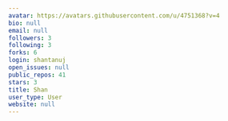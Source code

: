 ```yaml
---
avatar: https://avatars.githubusercontent.com/u/4751368?v=4
bio: null
email: null
followers: 3
following: 3
forks: 6
login: shantanuj
open_issues: null
public_repos: 41
stars: 3
title: Shan
user_type: User
website: null
---
```

